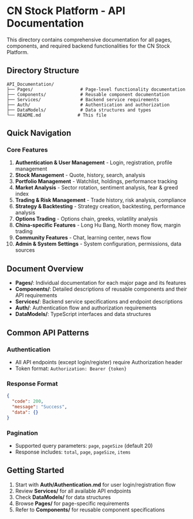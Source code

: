 # CN Stock Platform - API Documentation

This directory contains comprehensive documentation for all pages, components, and required backend functionalities for the CN Stock Platform.

## Directory Structure

```
API_Documentation/
├── Pages/                  # Page-level functionality documentation
├── Components/             # Reusable component documentation
├── Services/               # Backend service requirements
├── Auth/                   # Authentication and authorization
├── DataModels/             # Data structures and types
└── README.md              # This file
```

## Quick Navigation

### Core Features
1. **Authentication & User Management** - Login, registration, profile management
2. **Stock Management** - Quote, history, search, analysis
3. **Portfolio Management** - Watchlist, holdings, performance tracking
4. **Market Analysis** - Sector rotation, sentiment analysis, fear & greed index
5. **Trading & Risk Management** - Trade history, risk analysis, compliance
6. **Strategy & Backtesting** - Strategy creation, backtesting, performance analysis
7. **Options Trading** - Options chain, greeks, volatility analysis
8. **China-specific Features** - Long Hu Bang, North money flow, margin trading
9. **Community Features** - Chat, learning center, news flow
10. **Admin & System Settings** - System configuration, permissions, data sources

## Document Overview

- **Pages/**: Individual documentation for each major page and its features
- **Components/**: Detailed descriptions of reusable components and their API requirements
- **Services/**: Backend service specifications and endpoint descriptions
- **Auth/**: Authentication flow and authorization requirements
- **DataModels/**: TypeScript interfaces and data structures

## Common API Patterns

### Authentication
- All API endpoints (except login/register) require Authorization header
- Token format: `Authorization: Bearer {token}`

### Response Format
```json
{
  "code": 200,
  "message": "Success",
  "data": {}
}
```

### Pagination
- Supported query parameters: `page`, `pageSize` (default 20)
- Response includes: `total`, `page`, `pageSize`, `items`

## Getting Started

1. Start with **Auth/Authentication.md** for user login/registration flow
2. Review **Services/** for all available API endpoints
3. Check **DataModels/** for data structures
4. Browse **Pages/** for page-specific requirements
5. Refer to **Components/** for reusable component specifications
